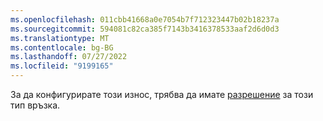 ```yaml
---
ms.openlocfilehash: 011cbb41668a0e7054b7f712323447b02b18237a
ms.sourcegitcommit: 594081c82ca385f7143b3416378533aaf2d6d0d3
ms.translationtype: MT
ms.contentlocale: bg-BG
ms.lasthandoff: 07/27/2022
ms.locfileid: "9199165"
---
```

За да конфигурирате този износ, трябва да имате [разрешение](../export-destinations.md#set-up-a-new-export) за този тип връзка.